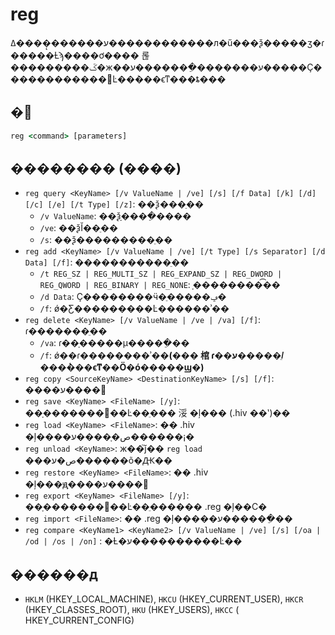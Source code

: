 # reg

ע�������̨���ߡ������������л�ű���ѯ�����ӡ�ɾ�����Ƚϡ����ơ���� 롢 ���������ػ�ж��ע��������ֵ������ע�����Ҫ������������޸Ŀ��ܵ���ϵͳ���ȶ���

## �﷨

```cmd
reg <command> [parameters]
```

## �������� (����)

-   `reg query <KeyName> [/v ValueName | /ve] [/s] [/f Data] [/k] [/d] [/c] [/e] [/t Type] [/z]`: ��ѯ���ֵ��
    -   `/v ValueName`: ��ѯָ����ֵ����
    -   `/ve`: ��ѯĬ��ֵ��
    -   `/s`: ��ѯ���������ֵ��
-   `reg add <KeyName> [/v ValueName | /ve] [/t Type] [/s Separator] [/d Data] [/f]`: �����������ֵ��
    -   `/t REG_SZ | REG_MULTI_SZ | REG_EXPAND_SZ | REG_DWORD | REG_QWORD | REG_BINARY | REG_NONE`: ָ���������͡�
    -   `/d Data`: Ҫ��������ӵ�ֵ�����ݡ�
    -   `/f`: ǿ�Ƹ���������Ŀ������ʾ��
-   `reg delete <KeyName> [/v ValueName | /ve | /va] [/f]`: ɾ�������ֵ��
    -   `/va`: ɾ��ָ�����µ�����ֵ��
    -   `/f`: ǿ��ɾ��������ʾ��**(��� 棺 ɾ��ע�����/ֵ���ܵ���ϵͳ��Ӧ�ó�����ϣ�)**
-   `reg copy <SourceKeyName> <DestinationKeyName> [/s] [/f]`: ����ע����
-   `reg save <KeyName> <FileName> [/y]`: ��ָ���������Ŀ��ֵ��� 浽 �ļ��� (.hiv ��ʽ)��
-   `reg load <KeyName> <FileName>`: �� .hiv �ļ����ص�ָ����ע������¡�
-   `reg unload <KeyName>`: ж��֮ǰ�� `reg load` ���ص�ע������õ�Ԫ��
-   `reg restore <KeyName> <FileName>`: �� .hiv �ļ���ԭָ����ע����
-   `reg export <KeyName> <FileName> [/y]`: ��ָ���������Ŀ��ֵ������ .reg �ļ��С�
-   `reg import <FileName>`: �� .reg �ļ�����ע������ֵ��
-   `reg compare <KeyName1> <KeyName2> [/v ValueName | /ve] [/s] [/oa | /od | /os | /on]` : �Ƚ�ע����������Ŀ��

## ������д

-   `HKLM` (HKEY_LOCAL_MACHINE), `HKCU` (HKEY_CURRENT_USER), `HKCR` (HKEY_CLASSES_ROOT), `HKU` (HKEY_USERS), `HKCC` (
    HKEY_CURRENT_CONFIG)
